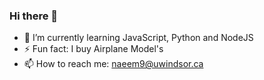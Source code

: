 ### Hi there 👋


- 🌱 I’m currently learning JavaScript, Python and NodeJS
- ⚡ Fun fact: I buy Airplane Model's
- 📫 How to reach me: naeem9@uwindsor.ca
